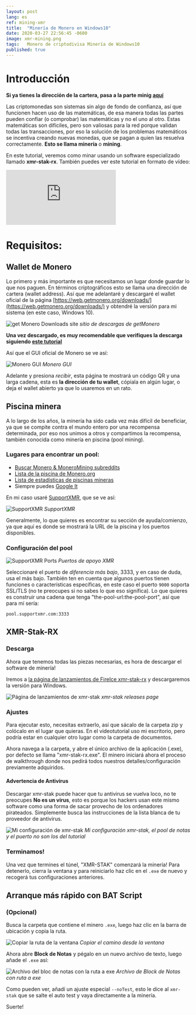 ```yaml
---
layout: post
lang: es
ref: mining-xmr
title:  "Minería de Monero en Windows10"
date: 2020-03-27 22:56:45 -0600
image: xmr-mining.png
tags:   Monero de criptodivisa Minería de Windows10 
published: true
---
```


# Introducción

**Si ya tienes la dirección de la cartera, pasa a la parte minig [aquí](#XMR-Stak-RX)**

Las criptomonedas son sistemas sin algo de fondo de confianza, así que funcionen hacen uso de las matemáticas, de esa manera todas las partes pueden confiar (o comprobar) las matemáticas y no el uno al otro. Estas matemáticas son difíciles, pero son valiosas para la red porque validan todas las transacciones, por eso la solución de los problemas matemáticos se incentiva creando nuevas monedas, que se pagan a quien las resuelva correctamente. **Esto se llama minería** o **mining**.

En este tutorial, veremos como minar usando un software especializado llamado **xmr-stak-rx**. También puedes ver este tutorial en formato de vídeo:

<iframe src="https://www.youtube.com/embed/VYPzgN269zw" frameborder="0" allowfullscreen></iframe>

# Requisitos:

## Wallet de Monero

Lo primero y más importante es que necesitamos un lugar donde guardar lo que nos paguen. En términos criptográficos esto se llama una dirección de cartera (wallet address). Así que me adelantaré y descargaré el wallet oficial de la página [https://web.getmonero.org/downloads/](https://web.getmonero.org/downloads/) y obtendré la versión para mi sistema (en este caso, Windows 10).

![get Monero Downloads site](/images/monero-downloads.png)
*sitio de descargas de getMonero*

**Una vez descargado, es muy recomendable que verifiques la descarga siguiendo [este tutorial](https://getmonero.org/resources/user-guides/verification-windows-beginner.html)**

Así que el GUI oficial de Monero se ve así:

![Monero GUI](/images/monero-gui.png)
*Monero GUI*

Adelante y presiona *recibir*, esta página te mostrará un código QR y una larga cadena, esta es **la dirección de tu wallet**, cópiala en algún lugar, o deja el wallet abierto ya que lo usaremos en un rato.

## Piscina minera

A lo largo de los años, la minería ha sido cada vez más difícil de beneficiar, ya que se compite contra el mundo entero por una recompensa determinada, por eso nos unimos a otros y compartimos la recompensa, también conocida como minería en piscina (pool mining).

### Lugares para encontrar un pool:

* [Buscar Monero & MoneroMining subreddits](https://www.reddit.com/r/MoneroMining/search?q=new%20pool&restrict_sr=1)
* [Lista de la piscina de Monero.org](https://monero.org/services/mining-pools/)
* [Lista de estadísticas de piscinas mineras](https://miningpoolstats.stream/monero)
* Siempre puedes [Google It](https://www.google.com/search?hl=en&q=monero%20pools)

En mi caso usaré [SupportXMR](https://supportxmr.com), que se ve así:

![SupportXMR](/images/supportxmr.png)
*SupportXMR*

Generalmente, lo que quieres es encontrar su sección de ayuda/comienzo, ya que aquí es donde se mostrará la URL de la piscina y los puertos disponibles.

### Configuración del pool

![SupportXMR Ports](/images/supportxmr-ports.png)
*Puertos de apoyo XMR*

Seleccionaré el puerto de _diferencia más bajo_, 3333, y en caso de duda, usa el más bajo. También ten en cuenta que algunos puertos tienen funciones o características específicas, en este caso el puerto `9000` soporta SSL/TLS (no te preocupes si no sabes lo que eso significa). Lo que quieres es construir una cadena que tenga "the-pool-url:the-pool-port", así que para mí sería:

```
pool.supportxmr.com:3333
```

## XMR-Stak-RX

### Descarga

Ahora que tenemos todas las piezas necesarias, es hora de descargar el software de minería!

Iremos a [la página de lanzamientos de FireIce xmr-stak-rx](https://github.com/fireice-uk/xmr-stak/releases) y descargaremos la versión para Windows.

![Página de lanzamientos de xmr-stak](/images/xmrstak-releases.png)
*xmr-stak releases page*

### Ajustes

Para ejecutar esto, necesitas extraerlo, así que sácalo de la carpeta zip y colócalo en el lugar que quieras. En el videotutorial uso mi escritorio, pero podría estar en cualquier otro lugar como la carpeta de documentos. 

Ahora navega a la carpeta, y abre el único archivo de la aplicación (.exe), por defecto se llama "xmr-stak-rx.exe". El minero iniciará ahora el proceso de walkthrough donde nos pedirá todos nuestros detalles/configuración previamente adquiridos.

#### Advertencia de Antivirus

Descargar xmr-stak puede hacer que tu antivirus se vuelva loco, no te preocupes **No es un virus**, esto es porque los hackers usan este mismo software como una forma de sacar provecho de los ordenadores pirateados. Simplemente busca las instrucciones de la lista blanca de tu proveedor de antivirus.


![Mi configuración de xmr-stak](/images/xmr-setup.png)
*Mi configuración xmr-stak, el pool de notas y el puerto no son los del tutorial*

### Terminamos!

Una vez que termines el túnel, "XMR-STAK" comenzará la minería! Para detenerlo, cierra la ventana y para reiniciarlo haz clic en el `.exe` de nuevo y recogerá tus configuraciones anteriores.

## Arranque más rápido con BAT Script
### (Opcional)

Busca la carpeta que contiene el minero `.exe`, luego haz clic en la barra de ubicación y copia la ruta.

![Copiar la ruta de la ventana](/images/xmr-path.png)
*Copiar el camino desde la ventana*

Ahora abre **Block de Notas** y pégalo en un nuevo archivo de texto, luego añade el `.exe` así:

![Archivo del bloc de notas con la ruta a exe](/images/xmr-bat.png)
*Archivo de Block de Notas con ruta a exe*

Como pueden ver, añadí un ajuste especial `--noTest`, esto le dice al `xmr-stak` que se salte el auto test y vaya directamente a la minería.

Suerte!